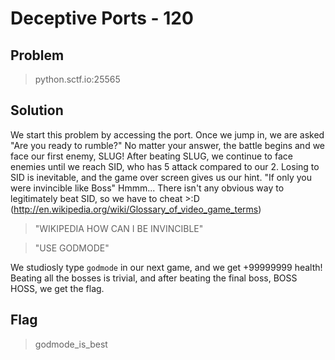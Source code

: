# Deceptive Ports - 120

## Problem

>python.sctf.io:25565

## Solution
We start this problem by accessing the port. 
Once we jump in, we are asked "Are you ready to rumble?" 
No matter your answer, the battle begins and we face our first enemy, SLUG!
After beating SLUG, we continue to face enemies until we reach SID, who has 5 attack compared to our 2.
Losing to SID is inevitable, and the game over screen gives us our hint. "If only you were invincible like Boss"
Hmmm... There isn't any obvious way to legitimately beat SID, so we have to cheat >:D
(http://en.wikipedia.org/wiki/Glossary_of_video_game_terms)

>"WIKIPEDIA HOW CAN I BE INVINCIBLE"

>"USE GODMODE"

We studiosly type ```godmode``` in our next game, and we get +99999999 health! 
Beating all the bosses is trivial, and after beating the final boss, BOSS HOSS, we get the flag.

## Flag
>godmode_is_best
